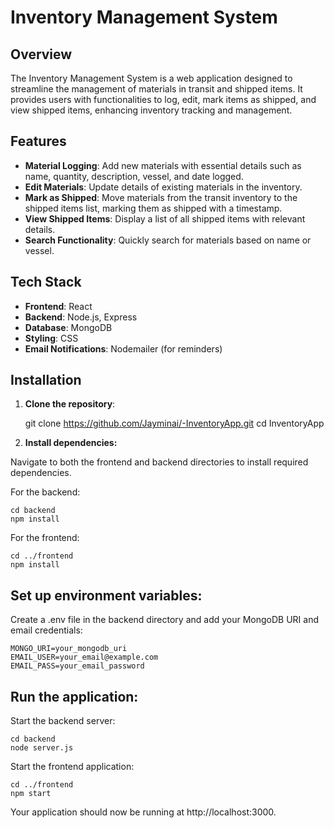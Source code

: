 # Inventory Management System

## Overview

The Inventory Management System is a web application designed to streamline the management of materials in transit and shipped items. It provides users with functionalities to log, edit, mark items as shipped, and view shipped items, enhancing inventory tracking and management.

## Features

- **Material Logging**: Add new materials with essential details such as name, quantity, description, vessel, and date logged.
- **Edit Materials**: Update details of existing materials in the inventory.
- **Mark as Shipped**: Move materials from the transit inventory to the shipped items list, marking them as shipped with a timestamp.
- **View Shipped Items**: Display a list of all shipped items with relevant details.
- **Search Functionality**: Quickly search for materials based on name or vessel.

## Tech Stack

- **Frontend**: React
- **Backend**: Node.js, Express
- **Database**: MongoDB
- **Styling**: CSS
- **Email Notifications**: Nodemailer (for reminders)

## Installation

1. **Clone the repository**:

   git clone https://github.com/Jayminai/-InventoryApp.git
   cd InventoryApp

2. **Install dependencies:**

Navigate to both the frontend and backend directories to install required dependencies.

For the backend:

    cd backend
    npm install

For the frontend:

    cd ../frontend
    npm install

## Set up environment variables:

Create a .env file in the backend directory and add your MongoDB URI and email credentials:

    MONGO_URI=your_mongodb_uri
    EMAIL_USER=your_email@example.com
    EMAIL_PASS=your_email_password

## Run the application:

Start the backend server:

    cd backend
    node server.js

Start the frontend application:

    cd ../frontend
    npm start

Your application should now be running at http://localhost:3000.